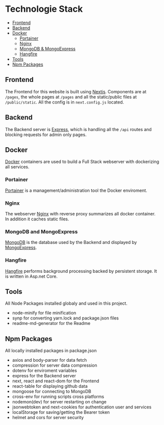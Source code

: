 # Technologie Stack
 - [Frontend](#frontend)
 - [Backend](#backend)
 - [Docker](#docker)
	- [Portainer](#portainer)
	- [Nginx](#nginx)
	- [MongoDB & MongoExpress](#mongodb-and-mongoexpress)
	- [Hangfire](#hangfire)
- [Tools](#tools)
- [Npm Packages](#npm-packages)

## Frontend
The Frontend for this website is built using [Nextjs](https://nextjs.org/). Components are at ```/pages```, the whole pages at ```/pages``` and all the static/public files at ```/public/static```. All the config is in ```next.config.js``` located.

## Backend
The Backend server is [Express](https://expressjs.com/), which is handling all the ```/api``` routes and blocking requests for admin only pages.

## Docker
[Docker](https://www.docker.com/) containers are used to build a Full Stack webserver with dockerizing all services.

### Portainer
[Portainer](https://portainer.io/) is a management/administration tool the Docker enviroment. 

### Nginx
The webserver [Nginx](https://www.nginx.com/) with reverse proxy summarizes all docker container. In addition it caches static files.

### MongoDB and MongoExpress
[MongoDB](https://mongodb.com/) is the database used by the Backend and displayed by [MongoExpress](https://github.com/mongo-express/mongo-express).

### Hangfire
[Hangfire](https://www.hangfire.io/) performs background processing backed by persistent storage. It is written in Asp.net Core.

## Tools
All Node Packages installed globaly and used in this project.
 - node-minify for file minification
 - synp for converting yarn.lock and package.json files
 - readme-md-generator for the Readme

## Npm Packages
All locally installed packages in package.json
- axios and body-parser for data fetch
- compression for server data compression
- dotenv for enviroment variables
- express for the Backend server
- next, react and react-dom for the Frontend
- react-table for displaying github data
- mongoose for connecting to MongoDB
- cross-env for running scripts cross platforms
- nodemon(dev) for server restarting on change
- jsonwebtoken and next-cookies for authentication user and services
- localStorage for saving/getting the Bearer token
- helmet and cors for server security